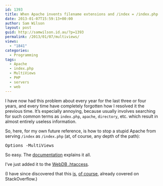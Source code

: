 ```yaml
---
id: 1393
title: When Apache invents filename extensions and /index = /index.php
date: 2013-01-07T15:59:13+00:00
author: Sam Wilson
layout: post
guid: http://samwilson.id.au/?p=1393
permalink: /2013/01/07/multiviews/
views:
  - "1841"
categories:
  - Programming
tags:
  - Apache
  - index.php
  - MultiViews
  - PHP
  - servers
  - web
---
```

I have now had this problem about every year for the last three or four years, and every time have completely forgotten how I resolved it the previous time. It’s especially annoying, because usually involves searching for such common terms as `index.php`, `apache`, `directory`, etc. which result in almost entirely useless information.

So, here, for my own future reference, is how to stop a stupid Apache from serving `/index` as `/index.php` (at, of course, any depth of the path):

<pre lang="shell">Options -MultiViews
</pre>

So easy. The [documentation](https://httpd.apache.org/docs/2.2/content-negotiation.html#multiviews) explains it all.

I’ve just added it to the [WebDB .htaccess](https://github.com/samwilson/kohana_webdb/blob/master/htaccess.dist).

(I have since discovered that this [is](http://stackoverflow.com/questions/12590526/apache-see-index-as-index-php "Apache see index as index.php"), [of course](http://stackoverflow.com/questions/11216563/apache-2-treating-index-and-index-php-as-the-same-file "Apache 2 treating index and index.php as the same file"), already covered on StackOverflow.)
